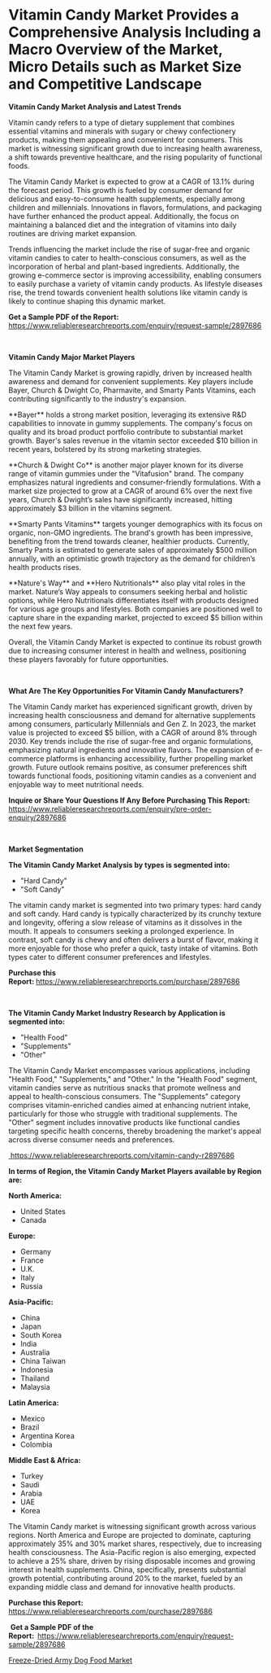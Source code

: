<p><h1>Vitamin Candy Market Provides a Comprehensive Analysis Including a Macro Overview of the Market, Micro Details such as Market Size and Competitive Landscape</h1></p><p><strong>Vitamin Candy Market Analysis and Latest Trends</strong></p>
<p><p>Vitamin candy refers to a type of dietary supplement that combines essential vitamins and minerals with sugary or chewy confectionery products, making them appealing and convenient for consumers. This market is witnessing significant growth due to increasing health awareness, a shift towards preventive healthcare, and the rising popularity of functional foods.</p><p>The Vitamin Candy Market is expected to grow at a CAGR of 13.1% during the forecast period. This growth is fueled by consumer demand for delicious and easy-to-consume health supplements, especially among children and millennials. Innovations in flavors, formulations, and packaging have further enhanced the product appeal. Additionally, the focus on maintaining a balanced diet and the integration of vitamins into daily routines are driving market expansion.</p><p>Trends influencing the market include the rise of sugar-free and organic vitamin candies to cater to health-conscious consumers, as well as the incorporation of herbal and plant-based ingredients. Additionally, the growing e-commerce sector is improving accessibility, enabling consumers to easily purchase a variety of vitamin candy products. As lifestyle diseases rise, the trend towards convenient health solutions like vitamin candy is likely to continue shaping this dynamic market.</p></p>
<p><strong>Get a Sample PDF of the Report:&nbsp;</strong> <a href="https://www.reliableresearchreports.com/enquiry/request-sample/2897686?utm_campaign=3529&utm_medium=2&utm_source=Github&utm_content=ia&utm_term=15032025&utm_id=vitamin-candy">https://www.reliableresearchreports.com/enquiry/request-sample/2897686</a></p>
<p>&nbsp;</p>
<p><strong>Vitamin Candy Major Market Players</strong></p>
<p><p>The Vitamin Candy Market is growing rapidly, driven by increased health awareness and demand for convenient supplements. Key players include Bayer, Church & Dwight Co, Pharmavite, and Smarty Pants Vitamins, each contributing significantly to the industry's expansion.</p><p>**Bayer** holds a strong market position, leveraging its extensive R&D capabilities to innovate in gummy supplements. The company's focus on quality and its broad product portfolio contribute to substantial market growth. Bayer's sales revenue in the vitamin sector exceeded $10 billion in recent years, bolstered by its strong marketing strategies.</p><p>**Church & Dwight Co** is another major player known for its diverse range of vitamin gummies under the "Vitafusion" brand. The company emphasizes natural ingredients and consumer-friendly formulations. With a market size projected to grow at a CAGR of around 6% over the next five years, Church & Dwight’s sales have significantly increased, hitting approximately $3 billion in the vitamins segment.</p><p>**Smarty Pants Vitamins** targets younger demographics with its focus on organic, non-GMO ingredients. The brand's growth has been impressive, benefiting from the trend towards cleaner, healthier products. Currently, Smarty Pants is estimated to generate sales of approximately $500 million annually, with an optimistic growth trajectory as the demand for children’s health products rises.</p><p>**Nature's Way** and **Hero Nutritionals** also play vital roles in the market. Nature’s Way appeals to consumers seeking herbal and holistic options, while Hero Nutritionals differentiates itself with products designed for various age groups and lifestyles. Both companies are positioned well to capture share in the expanding market, projected to exceed $5 billion within the next few years.</p><p>Overall, the Vitamin Candy Market is expected to continue its robust growth due to increasing consumer interest in health and wellness, positioning these players favorably for future opportunities.</p></p>
<p>&nbsp;</p>
<p><strong>What Are The Key Opportunities For Vitamin Candy Manufacturers?</strong></p>
<p><p>The Vitamin Candy market has experienced significant growth, driven by increasing health consciousness and demand for alternative supplements among consumers, particularly Millennials and Gen Z. In 2023, the market value is projected to exceed $5 billion, with a CAGR of around 8% through 2030. Key trends include the rise of sugar-free and organic formulations, emphasizing natural ingredients and innovative flavors. The expansion of e-commerce platforms is enhancing accessibility, further propelling market growth. Future outlook remains positive, as consumer preferences shift towards functional foods, positioning vitamin candies as a convenient and enjoyable way to meet nutritional needs.</p></p>
<p><strong>Inquire or Share Your Questions If Any Before Purchasing This Report:</strong> <a href="https://www.reliableresearchreports.com/enquiry/pre-order-enquiry/2897686?utm_campaign=3529&utm_medium=2&utm_source=Github&utm_content=ia&utm_term=15032025&utm_id=vitamin-candy">https://www.reliableresearchreports.com/enquiry/pre-order-enquiry/2897686</a></p>
<p>&nbsp;</p>
<p><strong>Market Segmentation</strong></p>
<p><strong>The Vitamin Candy Market Analysis by types is segmented into:</strong></p>
<p><ul><li>"Hard Candy"</li><li>"Soft Candy"</li></ul></p>
<p><p>The vitamin candy market is segmented into two primary types: hard candy and soft candy. Hard candy is typically characterized by its crunchy texture and longevity, offering a slow release of vitamins as it dissolves in the mouth. It appeals to consumers seeking a prolonged experience. In contrast, soft candy is chewy and often delivers a burst of flavor, making it more enjoyable for those who prefer a quick, tasty intake of vitamins. Both types cater to different consumer preferences and lifestyles.</p></p>
<p><strong>Purchase this Report:&nbsp;</strong><a href="https://www.reliableresearchreports.com/purchase/2897686?utm_campaign=3529&utm_medium=2&utm_source=Github&utm_content=ia&utm_term=15032025&utm_id=vitamin-candy">https://www.reliableresearchreports.com/purchase/2897686</a></p>
<p>&nbsp;</p>
<p><strong>The Vitamin Candy Market Industry Research by Application is segmented into:</strong></p>
<p><ul><li>"Health Food"</li><li>"Supplements"</li><li>"Other"</li></ul></p>
<p><p>The Vitamin Candy Market encompasses various applications, including "Health Food," "Supplements," and "Other." In the "Health Food" segment, vitamin candies serve as nutritious snacks that promote wellness and appeal to health-conscious consumers. The "Supplements" category comprises vitamin-enriched candies aimed at enhancing nutrient intake, particularly for those who struggle with traditional supplements. The "Other" segment includes innovative products like functional candies targeting specific health concerns, thereby broadening the market's appeal across diverse consumer needs and preferences.</p></p>
<p><a href="https://www.reliableresearchreports.com/vitamin-candy-r2897686?utm_campaign=3529&utm_medium=2&utm_source=Github&utm_content=ia&utm_term=15032025&utm_id=vitamin-candy">&nbsp;https://www.reliableresearchreports.com/vitamin-candy-r2897686</a></p>
<p><strong>In terms of Region, the Vitamin Candy Market Players available by Region are:</strong></p>
<p>
    <p> <strong> North America: </strong>
        <ul>
            <li>United States</li>
            <li>Canada</li>
        </ul>
        </p> 
    <p> <strong> Europe: </strong>
        <ul>
            <li>Germany</li>
            <li>France</li>
            <li>U.K.</li>
            <li>Italy</li>
            <li>Russia</li>
        </ul>
        </p> 
    <p> <strong> Asia-Pacific: </strong>
        <ul>
            <li>China</li>
            <li>Japan</li>
            <li>South Korea</li>
            <li>India</li>
            <li>Australia</li>
            <li>China Taiwan</li>
            <li>Indonesia</li>
            <li>Thailand</li>
            <li>Malaysia</li>
        </ul>
        </p> 
    <p> <strong> Latin America: </strong>
        <ul>
            <li>Mexico</li>
            <li>Brazil</li>
            <li>Argentina Korea</li>
            <li>Colombia</li>
        </ul>
        </p> 
    <p> <strong> Middle East & Africa: </strong>
        <ul>
            <li>Turkey</li>
            <li>Saudi</li>
            <li>Arabia</li>
            <li>UAE</li>
            <li>Korea</li>
        </ul>
    </p>
    </p>
<p><p>The Vitamin Candy market is witnessing significant growth across various regions. North America and Europe are projected to dominate, capturing approximately 35% and 30% market shares, respectively, due to increasing health consciousness. The Asia-Pacific region is also emerging, expected to achieve a 25% share, driven by rising disposable incomes and growing interest in health supplements. China, specifically, presents substantial growth potential, contributing around 20% to the market, fueled by an expanding middle class and demand for innovative health products.</p></p>
<p><strong>Purchase this Report: </strong><a href="https://www.reliableresearchreports.com/purchase/2897686?utm_campaign=3529&utm_medium=2&utm_source=Github&utm_content=ia&utm_term=15032025&utm_id=vitamin-candy">https://www.reliableresearchreports.com/purchase/2897686</a></p>
<p>&nbsp;<strong>Get a Sample PDF of the Report:&nbsp;&nbsp;</strong><a href="https://www.reliableresearchreports.com/enquiry/request-sample/2897686?utm_campaign=3529&utm_medium=2&utm_source=Github&utm_content=ia&utm_term=15032025&utm_id=vitamin-candy">https://www.reliableresearchreports.com/enquiry/request-sample/2897686</a></p>
<p><strong></strong></p>
<p><p><a href="https://github.com/hedbomkrahe/Market-Research-Report-List-1/blob/main/freeze-dried-army-dog-food-market.md?utm_campaign=3529&utm_medium=2&utm_source=Github&utm_content=ia&utm_term=15032025&utm_id=vitamin-candy">Freeze-Dried Army Dog Food Market</a></p></p>